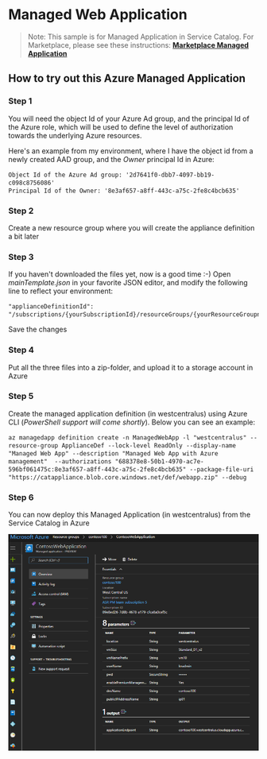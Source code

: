 # Managed Web Application

>Note: This sample is for Managed Application in Service Catalog. For Marketplace, please see these instructions:
[**Marketplace Managed Application**](/1-contribution-guide/marketplace.md#transitioning-to-marketplace)

## How to try out this Azure Managed Application

### Step 1

You will need the object Id of your Azure Ad group, and the principal Id of the Azure role, which will be used to define the level of authorization towards the underlying Azure resources.

Here's an example from my environment, where I have the object id from a newly created AAD group, and the *Owner* principal Id in Azure:

	Object Id of the Azure Ad group: '2d7641f0-dbb7-4097-bb19-c098c8756086'
	Principal Id of the Owner: '8e3af657-a8ff-443c-a75c-2fe8c4bcb635'

### Step 2

Create a new resource group where you will create the appliance definition a bit later

### Step 3

If you haven't downloaded the files yet, now is a good time :-)
Open *mainTemplate.json* in your favorite JSON editor, and modify the following line to reflect your environment:

	"applianceDefinitionId": "/subscriptions/{yourSubscriptionId}/resourceGroups/{yourResourceGroupname}/providers/Microsoft.Solutions/applianceDefinitions/ManagedWebApp",

Save the changes

### Step 4

Put all the three files into a zip-folder, and upload it to a storage account in Azure

### Step 5

Create the managed application definition (in westcentralus) using Azure CLI (*PowerShell support will come shortly*). Below you can see an example:

	az managedapp definition create -n ManagedWebApp -l "westcentralus" --resource-group ApplianceDef --lock-level ReadOnly --display-name "Managed Web App" --description "Managed Web App with Azure management"  --authorizations "688378e8-50b1-4970-ac7e-596bf061475c:8e3af657-a8ff-443c-a75c-2fe8c4bcb635" --package-file-uri "https://catappliance.blob.core.windows.net/def/webapp.zip" --debug

### Step 6

You can now deploy this Managed Application (in westcentralus) from the Service Catalog in Azure

![alt text](images/webapp.png "Managed Web Application")